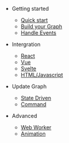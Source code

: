 <!-- markdownlint-disable first-line-h1 -->

- Getting started

  - [Quick start](quickstart.md)
  - [Build your Graph](graph.md)
  - [Handle Events](event.md)

- Intergration

  - [React](intergration/react.md)
  - [Vue](intergration/vue.md)
  - [Svelte](intergration/svelte.md)
  - [HTML/Javascript](intergration/vanilla.md)

- Update Graph

  - [State Driven](update/state.md)
  - [Command](update/command.md)

- Advanced

  - [Web Worker](worker.md)
  - [Animation](animation.md)